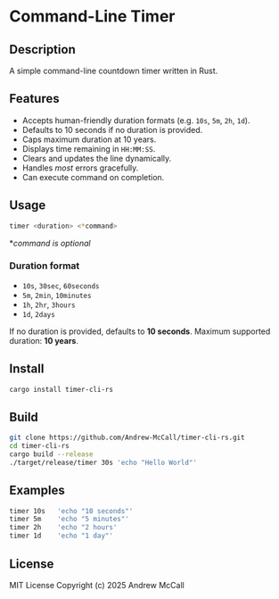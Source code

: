 # Command-Line Timer 

## Description

A simple command-line countdown timer written in Rust.

## Features

- Accepts human-friendly duration formats (e.g. `10s`, `5m`, `2h`, `1d`).
- Defaults to 10 seconds if no duration is provided.
- Caps maximum duration at 10 years.
- Displays time remaining in `HH:MM:SS`.
- Clears and updates the line dynamically.
- Handles *most* errors gracefully.
- Can execute command on completion.

## Usage

```bash
timer <duration> <*command>
```
**command is optional*

### Duration format

- `10s`, `30sec`, `60seconds`
- `5m`, `2min`, `10minutes`
- `1h`, `2hr`, `3hours`
- `1d`, `2days`

If no duration is provided, defaults to **10 seconds**.
Maximum supported duration: **10 years**.

## Install
```bash 
cargo install timer-cli-rs
```

## Build

```bash
git clone https://github.com/Andrew-McCall/timer-cli-rs.git
cd timer-cli-rs
cargo build --release
./target/release/timer 30s 'echo "Hello World"'
```

## Examples

```bash
timer 10s   'echo "10 seconds"'  
timer 5m    'echo "5 minutes"'  
timer 2h    'echo "2 hours'  
timer 1d    'echo "1 day"'  
```


## License

MIT License
Copyright (c) 2025 Andrew McCall

